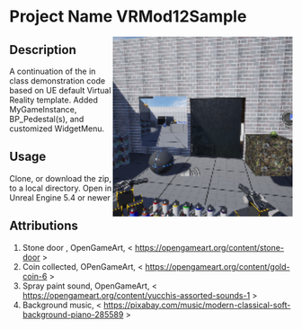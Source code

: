 # Project Name  VRMod12Sample
<img src="Saved/AutoScreenshot.png" width="320"  align="right" />

## Description

A continuation of the in class demonstration code based on UE default Virtual Reality template. Added MyGameInstance, BP_Pedestal(s), and customized WidgetMenu.
 
## Usage
Clone, or download the zip, to a local directory. Open in Unreal Engine 5.4 or newer

## Attributions
1. Stone door , OpenGameArt, < https://opengameart.org/content/stone-door  >
2. Coin collected, OPenGameArt, < https://opengameart.org/content/gold-coin-6 >
3. Spray paint sound, OpenGameArt, < https://opengameart.org/content/yucchis-assorted-sounds-1 >
3. Background music, < https://pixabay.com/music/modern-classical-soft-background-piano-285589 >






